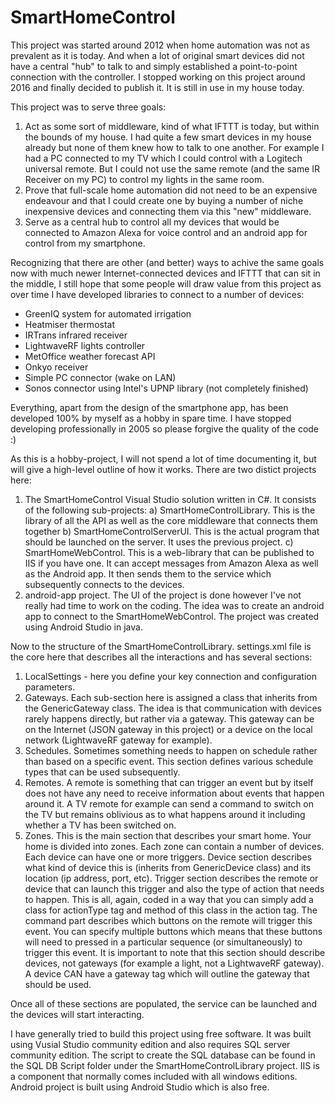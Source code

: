 # SmartHomeControl

This project was started around 2012 when home automation was not as prevalent as it is today. And when a lot of original smart devices did not have a central "hub" to talk to and simply established a point-to-point connection with the controller. I stopped working on this project around 2016 and finally decided to publish it. It is still in use in my house today.

This project was to serve three goals:
1) Act as some sort of middleware, kind of what IFTTT is today, but within the bounds of my house. I had quite a few smart devices in my house already but none of them knew how to talk to one another. For example I had a PC connected to my TV which I could control with a Logitech universal remote. But I could not use the same remote (and the same IR Receiver on my PC) to control my lights in the same room.
2) Prove that full-scale home automation did not need to be an expensive endeavour and that I could create one by buying a number of niche inexpensive devices and connecting them via this "new" middleware.
3) Serve as a central hub to control all my devices that would be connected to Amazon Alexa for voice control and an android app for control from my smartphone.

Recognizing that there are other (and better) ways to achive the same goals now with much newer Internet-connected devices and IFTTT that can sit in the middle, I still hope that some people will draw value from this project as over time I have developed libraries to connect to a number of devices:
- GreenIQ system for automated irrigation
- Heatmiser thermostat
- IRTrans infrared receiver
- LightwaveRF lights controller
- MetOffice weather forecast API
- Onkyo receiver
- Simple PC connector (wake on LAN)
- Sonos connector using Intel's UPNP library (not completely finished)

Everything, apart from the design of the smartphone app, has been developed 100% by myself as a hobby in spare time. I have stopped developing professionally in 2005 so please forgive the quality of the code :)

As this is a hobby-project, I will not spend a lot of time documenting it, but will give a high-level outline of how it works. There are two distict projects here:
1) The SmartHomeControl Visual Studio solution written in C#. It consists of the following sub-projects:
  a) SmartHomeControlLibrary. This is the library of all the API as well as the core middleware that connects them together
  b) SmartHomeControlServerUI. This is the actual program that should be launched on the server. It uses the previous project.
  c) SmartHomeWebControl. This is a web-library that can be published to IIS if you have one. It can accept messages from Amazon Alexa as well as the Android app. It then sends them to the service which subsequently connects to the devices.
2) android-app project. The UI of the project is done however I've not really had time to work on the coding. The idea was to create an android app to connect to the SmartHomeWebControl. The project was created using Android Studio in java.

Now to the structure of the SmartHomeControlLibrary. settings.xml file is the core here that describes all the interactions and has several sections:
1) LocalSettings - here you define your key connection and configuration parameters.
2) Gateways. Each sub-section here is assigned a class that inherits from the GenericGateway class. The idea is that communication with devices rarely happens directly, but rather via a gateway. This gateway can be on the Internet (JSON gateway in this project) or a device on the local network (LightwaveRF gateway for example). 
3) Schedules. Sometimes something needs to happen on schedule rather than based on a specific event. This section defines various schedule types that can be used subsequently.
4) Remotes. A remote is something that can trigger an event but by itself does not have any need to receive information about events that happen around it. A TV remote for example can send a command to switch on the TV but remains oblivious as to what happens around it including whether a TV has been switched on.
5) Zones. This is the main section that describes your smart home. Your home is divided into zones. Each zone can contain a number of devices. Each device can have one or more triggers. Device section describes what kind of device this is (inherits from GenericDevice class) and its location (ip address, port, etc). Trigger section describes the remote or device that can launch this trigger and also the type of action that needs to happen. This is all, again, coded in a way that you can simply add a class for actionType tag and method of this class in the action tag. The command part describes which buttons on the remote will trigger this event. You can specify multiple buttons which means that these buttons will need to pressed in a particular sequence (or simultaneously) to trigger this event. It is important to note that this section should describe devices, not gateways (for example a light, not a LightwaveRF gateway).  A device CAN have a gateway tag which will outline the gateway that should be used.

Once all of these sections are populated, the service can be launched and the devices will start interacting.

I have generally tried to build this project using free software. It was built using Vusial Studio community edition and also requires SQL server community edition. The script to create the SQL database can be found in the SQL DB Script folder under the SmartHomeControlLibrary project. IIS is a component that normally comes included with all windows editions. Android project is built using Android Studio which is also free.
